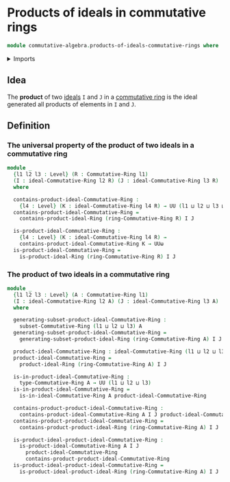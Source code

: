 # Products of ideals in commutative rings

```agda
module commutative-algebra.products-of-ideals-commutative-rings where
```

<details><summary>Imports</summary>

```agda
open import commutative-algebra.commutative-rings
open import commutative-algebra.ideals-commutative-rings
open import commutative-algebra.subsets-commutative-rings

open import foundation.universe-levels

open import ring-theory.products-of-ideals-rings
```

</details>

## Idea

The **product** of two [ideals](commutative-algebra.ideals-commutative-rings.md)
`I` and `J` in a [commutative ring](commutative-algebra.commutative-rings.md) is
the ideal generated all products of elements in `I` and `J`.

## Definition

### The universal property of the product of two ideals in a commutative ring

```agda
module _
  {l1 l2 l3 : Level} (R : Commutative-Ring l1)
  (I : ideal-Commutative-Ring l2 R) (J : ideal-Commutative-Ring l3 R)
  where

  contains-product-ideal-Commutative-Ring :
    {l4 : Level} (K : ideal-Commutative-Ring l4 R) → UU (l1 ⊔ l2 ⊔ l3 ⊔ l4)
  contains-product-ideal-Commutative-Ring =
    contains-product-ideal-Ring (ring-Commutative-Ring R) I J

  is-product-ideal-Commutative-Ring :
    {l4 : Level} (K : ideal-Commutative-Ring l4 R) →
    contains-product-ideal-Commutative-Ring K → UUω
  is-product-ideal-Commutative-Ring =
    is-product-ideal-Ring (ring-Commutative-Ring R) I J
```

### The product of two ideals in a commutative ring

```agda
module _
  {l1 l2 l3 : Level} (A : Commutative-Ring l1)
  (I : ideal-Commutative-Ring l2 A) (J : ideal-Commutative-Ring l3 A)
  where

  generating-subset-product-ideal-Commutative-Ring :
    subset-Commutative-Ring (l1 ⊔ l2 ⊔ l3) A
  generating-subset-product-ideal-Commutative-Ring =
    generating-subset-product-ideal-Ring (ring-Commutative-Ring A) I J

  product-ideal-Commutative-Ring : ideal-Commutative-Ring (l1 ⊔ l2 ⊔ l3) A
  product-ideal-Commutative-Ring =
    product-ideal-Ring (ring-Commutative-Ring A) I J

  is-in-product-ideal-Commutative-Ring :
    type-Commutative-Ring A → UU (l1 ⊔ l2 ⊔ l3)
  is-in-product-ideal-Commutative-Ring =
    is-in-ideal-Commutative-Ring A product-ideal-Commutative-Ring

  contains-product-product-ideal-Commutative-Ring :
    contains-product-ideal-Commutative-Ring A I J product-ideal-Commutative-Ring
  contains-product-product-ideal-Commutative-Ring =
    contains-product-product-ideal-Ring (ring-Commutative-Ring A) I J

  is-product-ideal-product-ideal-Commutative-Ring :
    is-product-ideal-Commutative-Ring A I J
      product-ideal-Commutative-Ring
      contains-product-product-ideal-Commutative-Ring
  is-product-ideal-product-ideal-Commutative-Ring =
    is-product-ideal-product-ideal-Ring (ring-Commutative-Ring A) I J
```
